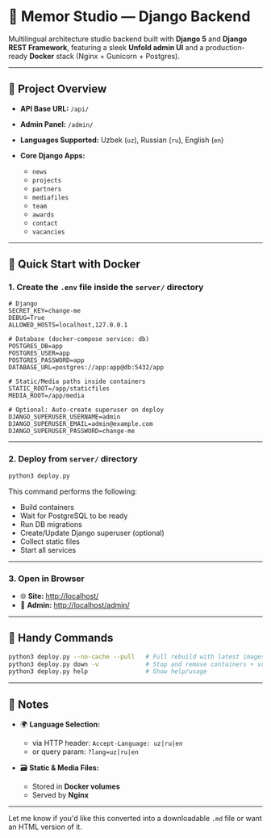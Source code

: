 # 🧠 Memor Studio — Django Backend

Multilingual architecture studio backend built with **Django 5** and **Django REST Framework**, featuring a sleek **Unfold admin UI** and a production-ready **Docker** stack (Nginx + Gunicorn + Postgres).

---

## 🔗 Project Overview

* **API Base URL:** `/api/`
* **Admin Panel:** `/admin/`
* **Languages Supported:** Uzbek (`uz`), Russian (`ru`), English (`en`)
* **Core Django Apps:**

  * `news`
  * `projects`
  * `partners`
  * `mediafiles`
  * `team`
  * `awards`
  * `contact`
  * `vacancies`

---

## 🚀 Quick Start with Docker

### 1. Create the `.env` file inside the `server/` directory

```env
# Django
SECRET_KEY=change-me
DEBUG=True
ALLOWED_HOSTS=localhost,127.0.0.1

# Database (docker-compose service: db)
POSTGRES_DB=app
POSTGRES_USER=app
POSTGRES_PASSWORD=app
DATABASE_URL=postgres://app:app@db:5432/app

# Static/Media paths inside containers
STATIC_ROOT=/app/staticfiles
MEDIA_ROOT=/app/media

# Optional: Auto-create superuser on deploy
DJANGO_SUPERUSER_USERNAME=admin
DJANGO_SUPERUSER_EMAIL=admin@example.com
DJANGO_SUPERUSER_PASSWORD=change-me
```

---

### 2. Deploy from `server/` directory

```bash
python3 deploy.py
```

This command performs the following:

* Build containers
* Wait for PostgreSQL to be ready
* Run DB migrations
* Create/Update Django superuser (optional)
* Collect static files
* Start all services

---

### 3. Open in Browser

* 🌐 **Site:** [http://localhost/](http://localhost/)
* 🔧 **Admin:** [http://localhost/admin/](http://localhost/admin/)

---

## 🧰 Handy Commands

```bash
python3 deploy.py --no-cache --pull   # Full rebuild with latest images
python3 deploy.py down -v             # Stop and remove containers + volumes
python3 deploy.py help                # Show help/usage
```

---

## 📘 Notes

* 🌍 **Language Selection:**

  * via HTTP header: `Accept-Language: uz|ru|en`
  * or query param: `?lang=uz|ru|en`
* 🗃️ **Static & Media Files:**

  * Stored in **Docker volumes**
  * Served by **Nginx**

---

Let me know if you'd like this converted into a downloadable `.md` file or want an HTML version of it.
